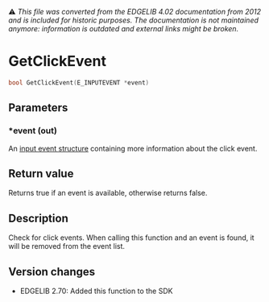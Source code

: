 :warning: _This file was converted from the EDGELIB 4.02 documentation from 2012 and is included for historic purposes. The documentation is not maintained anymore: information is outdated and external links might be broken._

# GetClickEvent


```c++
bool GetClickEvent(E_INPUTEVENT *event)
```

## Parameters
### *event (out)
An [input event structure](classeinput_structures.md) containing more information about the click event.

## Return value
Returns true if an event is available, otherwise returns false.

## Description
Check for click events. When calling this function and an event is found, it will be removed from the event list.

## Version changes
- EDGELIB 2.70: Added this function to the SDK


